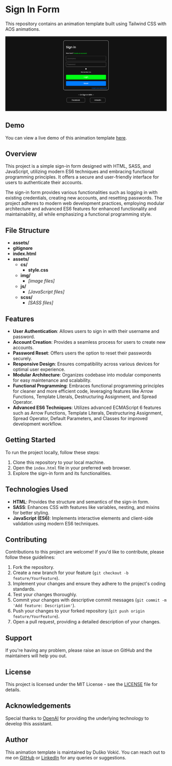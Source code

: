 # Sign In Form

This repository contains an animation template built using Tailwind CSS with AOS animations.

![Sign In Form Preview](screenshot.png)

## Demo

You can view a live demo of this animation template [here]().

## Overview

This project is a simple sign-in form designed with HTML, SASS, and JavaScript, utilizing modern ES6 techniques and embracing functional programming principles. It offers a secure and user-friendly interface for users to authenticate their accounts. 

The sign-in form provides various functionalities such as logging in with existing credentials, creating new accounts, and resetting passwords. The project adheres to modern web development practices, employing modular architecture and advanced ES6 features for enhanced functionality and maintainability, all while emphasizing a functional programming style.

## File Structure

- **assets/**
- **gitignore**
- **index.html**
- **assets/**
  - **cs/**
    - **style.css**
  - **img/**
    - *[image files]*
  - **js/**
    - *[JavaScript files]*
  - **scss/**
    - *[SASS files]*

## Features

- **User Authentication**: Allows users to sign in with their username and password.
- **Account Creation**: Provides a seamless process for users to create new accounts.
- **Password Reset**: Offers users the option to reset their passwords securely.
- **Responsive Design**: Ensures compatibility across various devices for optimal user experience.
- **Modular Architecture**: Organizes codebase into modular components for easy maintenance and scalability.
- **Functional Programming**: Embraces functional programming principles for cleaner and more efficient code, leveraging features like Arrow Functions, Template Literals, Destructuring Assignment, and Spread Operator.
- **Advanced ES6 Techniques**: Utilizes advanced ECMAScript 6 features such as Arrow Functions, Template Literals, Destructuring Assignment, Spread Operator, Default Parameters, and Classes for improved development workflow.

## Getting Started

To run the project locally, follow these steps:

1. Clone this repository to your local machine.
2. Open the `index.html` file in your preferred web browser.
3. Explore the sign-in form and its functionalities.

## Technologies Used

- **HTML**: Provides the structure and semantics of the sign-in form.
- **SASS**: Enhances CSS with features like variables, nesting, and mixins for better styling.
- **JavaScript (ES6)**: Implements interactive elements and client-side validation using modern ES6 techniques.

## Contributing

Contributions to this project are welcome! If you'd like to contribute, please follow these guidelines:

1. Fork the repository.
2. Create a new branch for your feature (`git checkout -b feature/YourFeature`).
3. Implement your changes and ensure they adhere to the project's coding standards.
4. Test your changes thoroughly.
5. Commit your changes with descriptive commit messages (`git commit -m 'Add feature: Description'`).
6. Push your changes to your forked repository (`git push origin feature/YourFeature`).
7. Open a pull request, providing a detailed description of your changes.

## Support

If you're having any problem, please raise an issue on GitHub and the maintainers will help you out.

## License

This project is licensed under the MIT License - see the [LICENSE](./LICENSE.md) file for details.

## Acknowledgements

Special thanks to [OpenAI](https://openai.com) for providing the underlying technology to develop this assistant.

## Author

This animation template is maintained by Duško Vokić. You can reach out to me on [GitHub](https://github.com/D-vokic?tab=repositories) or [LinkedIn](https://www.linkedin.com/in/du%C5%A1ko-voki%C4%87-0337a2106) for any queries or suggestions.

